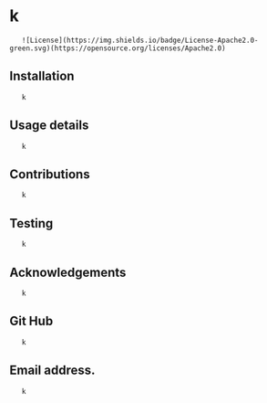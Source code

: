 # k


       ![License](https://img.shields.io/badge/License-Apache2.0-green.svg)(https://opensource.org/licenses/Apache2.0)
       
       
   ## Installation
       
       k
       
   ## Usage details
       
       k
       
   ## Contributions
       
       k
       
   ## Testing
       
       k
       
   ## Acknowledgements

       k
    
   ## Git Hub
       
       k
       
   ## Email address.
       
       k
       
